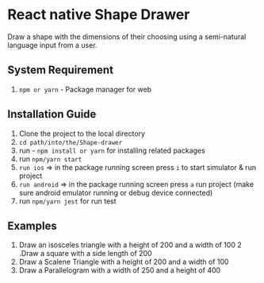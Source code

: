 # React native Shape Drawer
Draw a shape with the dimensions of their choosing using a semi-natural language input from a user.

## System Requirement ##
1. `npm or yarn` - Package manager for web

## Installation Guide ##
1. Clone the project to the local directory
2. `cd path/into/the/Shape-drawer`
3. run - `npm install or yarn` for installing related packages
4. run `npm/yarn start` 
5. `run ios` => in the package running screen press `i` to start simulator & run project
6. `run android`  => in the package running screen press `a`  run project (make sure android emulator running or debug device connected)
7. run `npm/yarn jest` for run test

## Examples ##
1. Draw an isosceles triangle with a height of 200 and a width of 100
2 .Draw a square with a side length of 200
2. Draw a Scalene Triangle with a height of 200 and a width of 100
3. Draw a Parallelogram with a width of 250 and a height of 400

